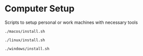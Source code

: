 # Computer Setup
Scripts to setup personal or work machines with necessary tools

```shell
./macos/install.sh
```

```shell
./linux/install.sh
```

```shell
./windows/install.sh
```
